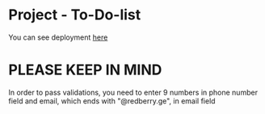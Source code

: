 # Project -  To-Do-list
You can see deployment <a href="https://sweet-malasada-4e730c.netlify.app/" target="_blank">here</a>

<h1>PLEASE KEEP IN MIND</h1>
In order to pass validations, you need to enter 9 numbers in phone number field and email, which ends with "@redberry.ge", in email field
